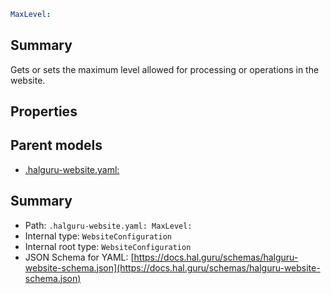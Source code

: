<!--
title: MaxLevel
version: 1.38.9-beta.21
generated: true
date: 2025-04-15
node: This file is generated by the command-line program: `halguru manual -c -m`
-->


```yaml
MaxLevel:
```

## Summary

Gets or sets the maximum level allowed for processing or operations in the website.

## Properties


## Parent models

* [.halguru-website.yaml:]((website).md)
## Summary

* Path: `.halguru-website.yaml: MaxLevel:`
* Internal type: `WebsiteConfiguration`
* Internal root type: `WebsiteConfiguration`
* JSON Schema for YAML: [https://docs.hal.guru/schemas/halguru-website-schema.json](https://docs.hal.guru/schemas/halguru-website-schema.json)
